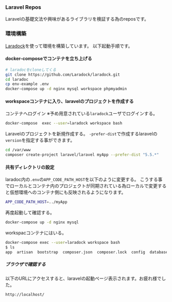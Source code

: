 ### Laravel Repos

Laravelの基礎文法や興味があるライブラリを検証する為のreposです。

### 環境構築

[Laradock](https://laradock.io/)を使って環境を構築しています。
以下起動手順です。


#### docker-composeでコンテナを立ち上げる

```bash
# laradocをcloneしてくる
git clone https://github.com/Laradock/laradock.git
cd laradoc
cp env-example .env
docker-compose up -d nginx mysql workspace phpmyadmin  
```

#### workspaceコンテナに入り、laravelのプロジェクトを作成する

コンテナへログイン
※予め用意されている`laradock`ユーザでログインする。
```bash
docker-compose  exec --user=laradock workspace bash

```

Laravelのプロジェクトを新規作成する。
`-prefer-dist`で作成するlaravelの`version`を指定する事ができます。

```bash
cd /var/www
composer create-project laravel/laravel myApp --prefer-dist "5.5.*"
```

#### 共有ディレクトリの設定

laradoc内の`.env`の`APP_CODE_PATH_HOST`を以下のように変更する。
こうする事でローカルとコンテナ内のプロジェクトが同期されている為ローカルで変更すると仮想環境へのコンテナ側にも反映されるようになります。

```bash
APP_CODE_PATH_HOST=../myApp
```

再度起動して確認する。

```bash
docker-compose up -d nginx mysql  
```

workspacコンテナにはいる。

```bash
docker-compose exec --user=laradock workspace bash                  
$ ls
app  artisan  bootstrap  composer.json  composer.lock  config  database  package.json  phpunit.xml  public  readme.md  resources  routes  server.php  storage  tests  vendor  webpack.mix.js
```

##### ブラウザで確認する

以下のURLにアクセスすると、laravelの起動ページ表示されます。お疲れ様でした。


`http://localhost/`
